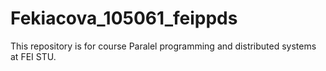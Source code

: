 # Fekiacova_105061_feippds
This repository is for course Paralel programming and distributed systems at FEI STU.
